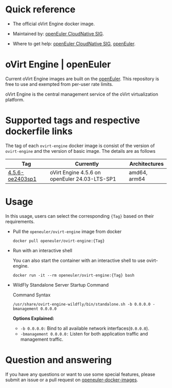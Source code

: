 # Quick reference

- The official oVirt Engine docker image.

- Maintained by: [openEuler CloudNative SIG](https://gitee.com/openeuler/cloudnative).

- Where to get help: [openEuler CloudNative SIG](https://gitee.com/openeuler/cloudnative), [openEuler](https://gitee.com/openeuler/community).

# oVirt Engine | openEuler
Current oVirt Engine images are built on the [openEuler](https://repo.openeuler.org/). This repository is free to use and exempted from per-user rate limits.

oVirt Engine is the central management service of the oVirt virtualization platform.

# Supported tags and respective dockerfile links
The tag of each `ovirt-engine` docker image is consist of the version of `ovirt-engine` and the version of basic image. The details are as follows

| Tag                                                                                                                                  | Currently                                     | Architectures |
|--------------------------------------------------------------------------------------------------------------------------------------|-----------------------------------------------|---------------|
| [4.5.6-oe2403sp1](https://gitee.com/openeuler/openeuler-docker-images/blob/master/Cloud/ovirt-engine/4.5.6/24.03-lts-sp1/Dockerfile) | oVirt Engine 4.5.6 on openEuler 24.03-LTS-SP1 | amd64, arm64  |

# Usage
In this usage, users can select the corresponding `{Tag}` based on their requirements.

- Pull the `openeuler/ovirt-engine` image from docker

	```
	docker pull openeuler/ovirt-engine:{Tag}
	```

- Run with an interactive shell

    You can also start the container with an interactive shell to use ovirt-engine.
    ```
    docker run -it --rm openeuler/ovirt-engine:{Tag} bash
    ```
  
- WildFly Standalone Server Startup Command
  
    Command Syntax
    ```
    /usr/share/ovirt-engine-wildfly/bin/standalone.sh -b 0.0.0.0 -bmanagement 0.0.0.0
    ```
    **Options Explained:**
    * `-b 0.0.0.0:` Bind to all available network interfaces(`0.0.0.0`).
    * `-bmanagement 0.0.0.0:` Listen for both application traffic and management traffic.

# Question and answering
If you have any questions or want to use some special features, please submit an issue or a pull request on [openeuler-docker-images](https://gitee.com/openeuler/openeuler-docker-images).